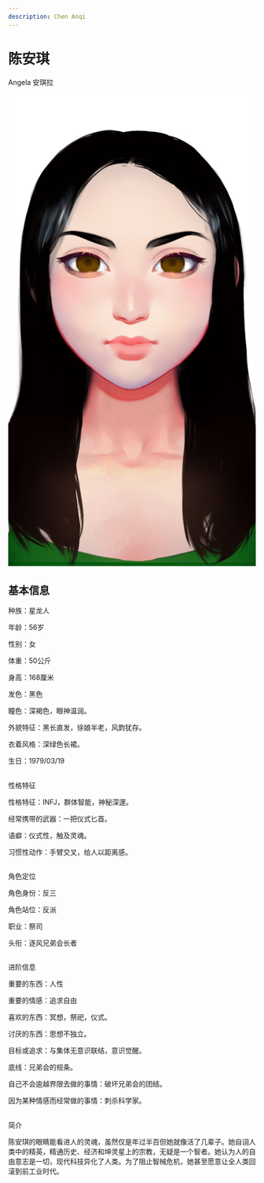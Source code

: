 ```yaml
---
description: Chen Anqi
---
```


# 陈安琪

Angela 安琪拉

![&#x9648;&#x5B89;&#x742A;](../../.gitbook/assets/chen-an-qi-.jpg)

## 基本信息


种族：星龙人

年龄：56岁

性别：女

体重：50公斤

身高：168厘米

发色：黑色

瞳色：深褐色，眼神温润。

外貌特征：黑长直发，徐娘半老，风韵犹存。

衣着风格：深绿色长裙。

生日：1979/03/19

## 
性格特征


性格特征：INFJ，群体智能，神秘深邃。

经常携带的武器：一把仪式匕首。

语癖：仪式性，触及灵魂。

习惯性动作：手臂交叉，给人以距离感。

## 
角色定位


角色身份：反三

角色站位：反派

职业：祭司

头衔：逐风兄弟会长者


## 
进阶信息


重要的东西：人性

重要的情感：追求自由

喜欢的东西：冥想，祭祀，仪式。

讨厌的东西：思想不独立。

目标或追求：与集体无意识联结，意识觉醒。

底线：兄弟会的规条。

自己不会逾越界限去做的事情：破坏兄弟会的团结。

因为某种情感而经常做的事情：刺杀科学家。

## 
简介


陈安琪的眼睛能看进人的灵魂，虽然仅是年过半百但她就像活了几辈子。她自诩人类中的精英，精通历史、经济和坤灵星上的宗教，无疑是一个智者。她认为人的自由意志是一切，现代科技异化了人类。为了阻止智械危机，她甚至愿意让全人类回滚到前工业时代。

